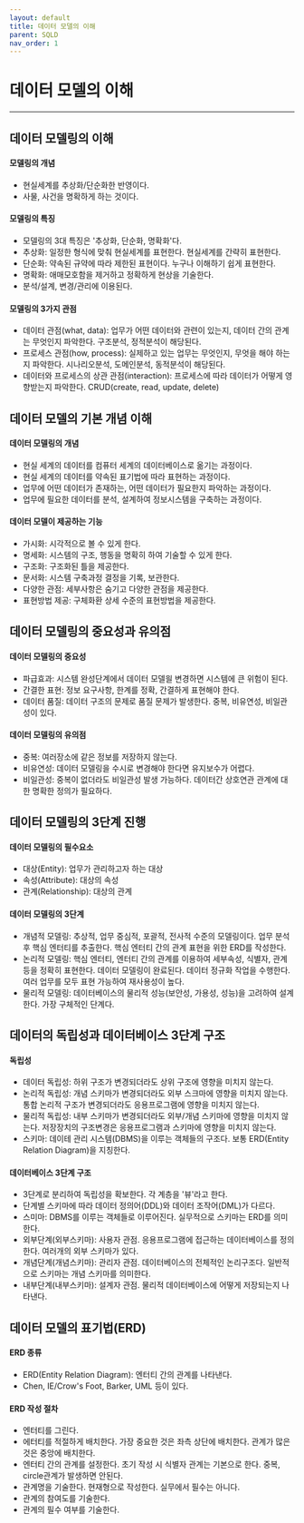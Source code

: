 ```yaml
---
layout: default
title: 데이터 모델의 이해
parent: SQLD
nav_order: 1
---
```


# 데이터 모델의 이해

---

## 데이터 모델링의 이해

#### 모델링의 개념

- 현실세계를 추상화/단순화한 반영이다.
- 사물, 사건을 명확하게 하는 것이다.

#### 모델링의 특징

- 모델링의 3대 특징은 '추상화, 단순화, 명확화'다.
- 추상화: 일정한 형식에 맞춰 현실세계를 표현한다. 현실세계를 간략히 표현한다.
- 단순화: 약속된 규약에 따라 제한된 표현이다. 누구나 이해하기 쉽게 표현한다.
- 명확화: 애매모호함을 제거하고 정확하게 현상을 기술한다.
- 분석/설계, 변경/관리에 이용된다.

#### 모델링의 3가지 관점

- 데이터 관점(what, data): 업무가 어떤 데이터와 관련이 있는지, 데이터 간의 관계는 무엇인지 파악한다. 구조분석, 정적분석이 해당된다.
- 프로세스 관점(how, process): 실제하고 있는 업무는 무엇인지, 무엇을 해야 하는지 파악한다. 시나리오분석, 도메인분석, 동적분석이 해당된다.
- 데이터와 프로세스의 상관 관점(interaction): 프로세스에 따라 데이터가 어떻게 영향받는지 파악한다. CRUD(create, read, update, delete)

## 데이터 모델의 기본 개념 이해

#### 데이터 모델링의 개념

- 현실 세계의 데이터를 컴퓨터 세계의 데이터베이스로 옮기는 과정이다.
- 현실 세계의 데이터를 약속된 표기법에 따라 표현하는 과정이다.
- 업무에 어떤 데이터가 존재하는, 어떤 데이터가 필요한지 파악하는 과정이다.
- 업무에 필요한 데이터를 분석, 설계하여 정보시스템을 구축하는 과정이다.

#### 데이터 모델이 제공하는 기능

- 가시화: 시각적으로 볼 수 있게 한다.
- 명세화: 시스템의 구조, 행동을 명확히 하여 기술할 수 있게 한다.
- 구조화: 구조화된 틀을 제공한다.
- 문서화: 시스템 구축과정 결정을 기록, 보관한다.
- 다양한 관점: 세부사항은 숨기고 다양한 관점을 제공한다.
- 표현방법 제공: 구체화환 상세 수준의 표현방법을 제공한다.

## 데이터 모델링의 중요성과 유의점

#### 데이터 모델링의 중요성

- 파급효과: 시스템 완성단계에서 데이터 모델읠 변경하면 시스템에 큰 위험이 된다.
- 간결한 표현: 정보 요구사항, 한계를 정확, 간결하게 표현해야 한다.
- 데이터 품질: 데이터 구조의 문제로 품질 문제가 발생한다. 중복, 비유연성, 비일관성이 있다.

#### 데이터 모델링의 유의점

- 중복: 여러장소에 같은 정보를 저장하지 않는다.
- 비유연성: 데이터 모델링을 수시로 변경해야 한다면 유지보수가 어렵다.
- 비일관성: 중복이 없더라도 비일관성 발생 가능하다. 데이터간 상호연관 관계에 대한 명확한 정의가 필요하다.

## 데이터 모델링의 3단계 진행

#### 데이터 모델링의 필수요소

- 대상(Entity): 업무가 관리하고자 하는 대상
- 속성(Attribute): 대상의 속성
- 관계(Relationship): 대상의 관계

#### 데이터 모델링의 3단계

- 개념적 모델링: 추상적, 업무 중심적, 포괄적, 전사적 수준의 모델링이다. 업무 분석 후 핵심 엔터티를 추출한다. 핵심 엔터티 간의 관계 표현을 위한 ERD를 작성한다.
- 논리적 모델링: 핵심 엔터티, 엔터티 간의 관계를 이용하여 세부속성, 식별자, 관계 등을 정확히 표현한다. 데이터 모델링이 완료된다. 데이터 정규화 작업을 수행한다. 여러 업무를 모두 표현 가능하여 재사용성이 높다.
- 물리적 모델링: 데이터베이스의 물리적 성능(보안성, 가용성, 성능)을 고려하여 설계한다. 가장 구체적인 단계다.

## 데이터의 독립성과 데이터베이스 3단계 구조

#### 독립성

- 데이터 독립성: 하위 구조가 변경되더라도 상위 구조에 영향을 미치지 않는다.
- 논리적 독립성: 개념 스키마가 변경되더라도 외부 스크마에 영향을 미치지 않는다. 통합 논리적 구조가 변경되더라도 응용프로그램에 영향을 미치지 않는다.
- 물리적 독립성: 내부 스키마가 변경되더라도 외부/개념 스키마에 영향을 미치지 않는다. 저장장치의 구조변경은 응용프로그램과 스키마에 영향을 미치지 않는다.
- 스키마: 데이테 관리 시스템(DBMS)을 이루는 객체들의 구조다. 보통 ERD(Entity Relation Diagram)을 지칭한다.

#### 데이터베이스 3단계 구조

- 3단계로 분리하여 독립성을 확보한다. 각 계층을 '뷰'라고 한다.
- 단계별 스키마에 따라 데이터 정의어(DDL)와 데이터 조작어(DML)가 다르다.
- 스미마: DBMS를 이루는 객체들로 이루어진다. 실무적으로 스키마는 ERD를 의미한다.
- 외부단계(외부스키마): 사용자 관점. 응용프로그램에 접근하는 데이터베이스를 정의한다. 여러개의 외부 스키마가 있다.
- 개념단계(개념스키마): 관리자 관점. 데이터베이스의 전체적인 논리구조다. 일반적으로 스키마는 개념 스키마를 의미한다.
- 내부단계(내부스키마): 설계자 관점. 물리적 데이터베이스에 어떻게 저장되는지 나타낸다.

## 데이터 모델의 표기법(ERD)

#### ERD 종류

- ERD(Entity Relation Diagram): 엔터티 간의 관계를 나타낸다.
- Chen, IE/Crow's Foot, Barker, UML 등이 있다.

#### ERD 작성 절차

- 엔터티를 그린다.
- 에터티를 적절하게 배치한다. 가장 중요한 것은 좌측 상단에 배치한다. 관계가 많은 것은 중앙에 배치한다.
- 엔터티 간의 관계를 설정한다. 초기 작성 시 식별자 관계는 기본으로 한다. 중복, circle관계가 발생하면 안된다.
- 관계명을 기술한다. 현재형으로 작성한다. 실무에서 필수는 아니다.
- 관계의 참여도를 기술한다.
- 관계의 필수 여부를 기술한다.
